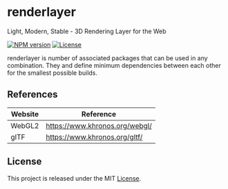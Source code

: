 # renderlayer

Light, Modern, Stable - 3D Rendering Layer for the Web

[![NPM version][npm-badge]][npm-url]
[![License][license-badge]][license-url]

renderlayer is number of associated packages that can be used in any combination. They and define minimum dependencies between each other for the smallest possible builds.

## References

| Website | Reference                      |
| ------- | ------------------------------ |
| WebGL2  | https://www.khronos.org/webgl/ |
| glTF    | https://www.khronos.org/gltf/  |

## License

This project is released under the MIT [License](LICENSE).

[npm-badge]: https://img.shields.io/npm/v/@renderlayer/renderlayer
[npm-url]: https://www.npmjs.com/package/@renderlayer/renderlayer

[license-badge]: https://img.shields.io/npm/l/renderlayer.svg?cacheSeconds=2592000
[license-url]: LICENSE
